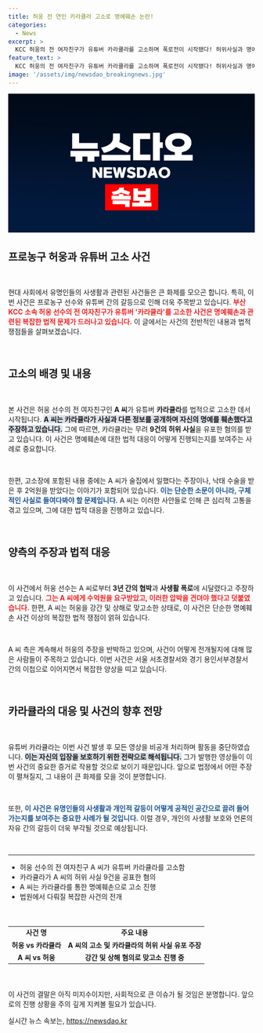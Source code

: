 ```yaml
---
title: 허웅 전 연인 카라큘라 고소로 명예훼손 논란!
categories:
  - News
excerpt: >
  KCC 허웅의 전 여자친구가 유튜버 카라큘라를 고소하며 폭로전이 시작됐다! 허위사실과 명예훼손 혐의로 논란이 일고 있는 가운데, 두 사람의 복잡한 사연이 드러난다. 이 사건의 전말은 과연? 클릭해서 확인해보세요!
feature_text: >
  KCC 허웅의 전 여자친구가 유튜버 카라큘라를 고소하며 폭로전이 시작됐다! 허위사실과 명예훼손 혐의로 논란이 일고 있는 가운데, 두 사람의 복잡한 사연이 드러난다. 이 사건의 전말은 과연? 클릭해서 확인해보세요!
image: '/assets/img/newsdao_breakingnews.jpg'
---
```


<p><img src="/assets/img/newsdao_breakingnews.jpg" alt="firstkoreanews 속보" /></p>

<h2 data-ke-size="size26">프로농구 허웅과 유튜버 고소 사건</h2>

<p data-ke-size="size16">&nbsp;</p>

<p>현대 사회에서 유명인들의 사생활과 관련된 사건들은 큰 화제를 모으곤 합니다. 특히, 이번 사건은 프로농구 선수와 유튜버 간의 갈등으로 인해 더욱 주목받고 있습니다. <b><span style="color: #ee2323;">부산 KCC 소속 허웅 선수의 전 여자친구가 유튜버 '카라큘라'를 고소한 사건은 명예훼손과 관련된 복잡한 법적 문제가 드러나고 있습니다.</span></b> 이 글에서는 사건의 전반적인 내용과 법적 쟁점들을 살펴보겠습니다.</p>

<p data-ke-size="size16">&nbsp;</p>

<h2 data-ke-size="size26">고소의 배경 및 내용</h2>

<p data-ke-size="size16">&nbsp;</p>

<p>본 사건은 허웅 선수의 전 여자친구인 <b>A 씨</b>가 유튜버 <b>카라큘라</b>를 법적으로 고소한 데서 시작됩니다. <b><span style="background-color: #21538527;">A 씨는 카라큘라가 사실과 다른 정보를 공개하며 자신의 명예를 훼손했다고 주장하고 있습니다.</span></b> 그에 따르면, 카라큘라는 무려 <b>9건의 허위 사실</b>을 유포한 혐의를 받고 있습니다. 이 사건은 명예훼손에 대한 법적 대응이 어떻게 진행되는지를 보여주는 사례로 중요합니다.</p>

<p data-ke-size="size16">&nbsp;</p>

<p>한편, 고소장에 포함된 내용 중에는 A 씨가 술집에서 일했다는 주장이나, 낙태 수술을 받은 후 2억원을 받았다는 이야기가 포함되어 있습니다. <b><span style="color: #1a5490;">이는 단순한 소문이 아니라, 구체적인 사실로 들여다봐야 할 문제입니다.</span></b> A 씨는 이러한 사안들로 인해 큰 심리적 고통을 겪고 있으며, 그에 대한 법적 대응을 진행하고 있습니다.</p>

<p data-ke-size="size16">&nbsp;</p>

<h2 data-ke-size="size26">양측의 주장과 법적 대응</h2>

<p data-ke-size="size16">&nbsp;</p>

<p>이 사건에서 허웅 선수는 A 씨로부터 <b>3년 간의 협박</b>과 <b>사생활 폭로</b>에 시달렸다고 주장하고 있습니다. <b><span style="color: #ee2323;">그는 A 씨에게 수억원을 요구받았고, 이러한 압박을 견뎌야 했다고 덧붙였습니다.</span></b> 한편, A 씨는 허웅을 강간 및 상해로 맞고소한 상태로, 이 사건은 단순한 명예훼손 사건 이상의 복잡한 법적 쟁점이 얽혀 있습니다.</p>

<p data-ke-size="size16">&nbsp;</p>

<p>A 씨 측은 계속해서 허웅의 주장을 반박하고 있으며, 사건이 어떻게 전개될지에 대해 많은 사람들이 주목하고 있습니다. 이번 사건은 서울 서초경찰서와 경기 용인서부경찰서 간의 이첩으로 이어지면서 복잡한 양상을 띠고 있습니다.</p>

<p data-ke-size="size16">&nbsp;</p>

<h2 data-ke-size="size26">카라큘라의 대응 및 사건의 향후 전망</h2>

<p data-ke-size="size16">&nbsp;</p>

<p>유튜버 카라큘라는 이번 사건 발생 후 모든 영상을 비공개 처리하며 활동을 중단하였습니다. <b><span style="background-color: #21538527;">이는 자신의 입장을 보호하기 위한 전략으로 해석됩니다.</span></b> 그가 발행한 영상들이 이번 사건의 중요한 증거로 작용할 것으로 보이기 때문입니다. 앞으로 법정에서 어떤 주장이 펼쳐질지, 그 내용이 큰 화제를 모을 것이 분명합니다.</p>

<p data-ke-size="size16">&nbsp;</p>

<p>또한, <b><span style="color: #1a5490;">이 사건은 유명인들의 사생활과 개인적 갈등이 어떻게 공적인 공간으로 끌려 들어가는지를 보여주는 중요한 사례가 될 것입니다.</span></b> 이럴 경우, 개인의 사생활 보호와 언론의 자유 간의 갈등이 더욱 부각될 것으로 예상됩니다.</p>

<p data-ke-size="size16">&nbsp;</p>

<hr>

<ul>
    <li>허웅 선수의 전 여자친구 A 씨가 유튜버 카라큘라를 고소함</li>
    <li>카라큘라가 A 씨의 허위 사실 9건을 공표한 혐의</li>
    <li>A 씨는 카라큘라를 통한 명예훼손으로 고소 진행</li>
    <li>법원에서 다뤄질 복잡한 사건의 전개</li>
</ul>

<p data-ke-size="size16">&nbsp;</p>

<table style="width: 100%; border-collapse: collapse; margin: 20px 0;">
    <tr>
        <td style="text-align: center; height: 17px;"><b>사건 명</b></td>
        <td style="text-align: center; height: 17px;"><b>주요 내용</b></td>
    </tr>
    <tr>
        <td style="text-align: center; height: 17px;"><b>허웅 vs 카라큘라</b></td>
        <td style="text-align: center; height: 17px;"><b>A 씨의 고소 및 카라큘라의 허위 사실 유포 주장</b></td>
    </tr>
    <tr>
        <td style="text-align: center; height: 17px;"><b>A 씨 vs 허웅</b></td>
        <td style="text-align: center; height: 17px;"><b>강간 및 상해 혐의로 맞고소 진행 중</b></td>
    </tr>
</table>

<p data-ke-size="size16">&nbsp;</p>

<p>이 사건의 결말은 아직 미지수이지만, 사회적으로 큰 이슈가 될 것임은 분명합니다. 앞으로의 진행 상황을 주의 깊게 지켜볼 필요가 있습니다.</p>
실시간 뉴스 속보는, <a href="https://newsdao.kr" rel="dofollow">https://newsdao.kr</a>


